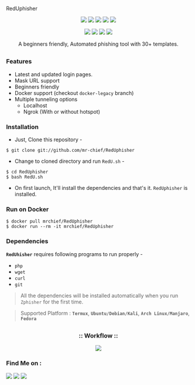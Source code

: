 <!-- RedUphisher -->

<p>
  RedUphisher

</p>

<p align="center">
  <img src="https://img.shields.io/badge/Version-2.2-green?style=for-the-badge">
  <img src="https://img.shields.io/github/license/mr-chief/RedUphisher?style=for-the-badge">
  <img src="https://img.shields.io/github/stars/mr-chief/RedUphisher?style=for-the-badge">
  <img src="https://img.shields.io/github/issues/mr-chief/RedUphisher?color=red&style=for-the-badge">
  <img src="https://img.shields.io/github/forks/mr-chief/RedUphisher?color=teal&style=for-the-badge">
</p>

<p align="center">
  <img src="https://img.shields.io/badge/Author-RedU-cyan?style=flat-square">
  <img src="https://img.shields.io/badge/Open%20Source-Yes-cyan?style=flat-square">
  <img src="https://img.shields.io/badge/MADE%20IN-INDIA-green?colorA=%23ff0000&colorB=%23017e40&style=flat-square">
  <img src="https://img.shields.io/badge/Written%20In-Bash-cyan?style=flat-square">
</p>

<p align="center">A beginners friendly, Automated phishing tool with 30+ templates.</p>

##

### Features

- Latest and updated login pages.
- Mask URL support 
- Beginners friendly
- Docker support (checkout `docker-legacy` branch)
- Multiple tunneling options
  - Localhost
  - Ngrok (With or without hotspot)


### Installation

- Just, Clone this repository -
```
$ git clone git://github.com/mr-chief/RedUphisher
```

- Change to cloned directory and run `RedU.sh` -
```
$ cd RedUphisher
$ bash RedU.sh
```

- On first launch, It'll install the dependencies and that's it. `RedUphisher` is installed.

### Run on Docker
```
$ docker pull mrchief/RedUphisher
$ docker run --rm -it mrchief/RedUphisher
```

### Dependencies

**`RedUhisher`** requires following programs to run properly - 
- `php`
- `wget`
- `curl`
- `git`

> All the dependencies will be installed automatically when you run `Zphisher` for the first time.

> Supported Platform : **`Termux`**, **`Ubuntu/Debian/Kali`**, **`Arch Linux/Manjaro`**, **`Fedora`**

##

<h3 align="center">
:: Workflow ::
</h3>
<p align="center">
<img src="image(11).jpeg"/>
</p>

### Find Me on :
<p align="left">
  <a href="https://github.com/mr-chief" target="_blank"><img src="https://img.shields.io/badge/Github-mr--chief-green?style=for-the-badge&logo=github"></a>
  <a href="https://www.instagram.com/alone__samir" target="_blank"><img src="https://img.shields.io/badge/IG-%40Mr. Chief-red?style=for-the-badge&logo=instagram"></a>
  <a href="https://m.me/RedUhackers" target="_blank"><img src="https://img.shields.io/badge/Chat-Messenger-blue?style=for-the-badge&logo=messenger"></a>
</p>

